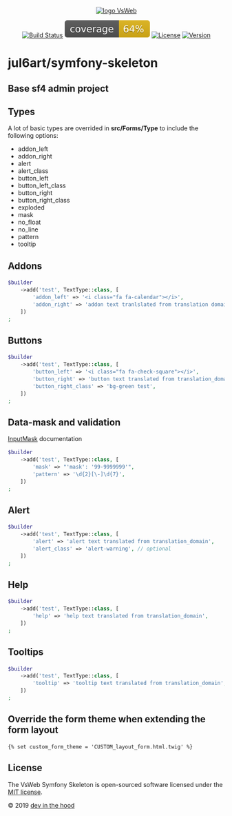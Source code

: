 <p align="center">
    <a href="https://devinthehood.com"><img src="https://github.com/jul6art/symfony-skeleton/tree/master/assets/img/devinthehood.png" alt="logo VsWeb"></a>
</p>

<p align="center">
    <a href="https://jenkins.vsweb.be/job/Symfony%20skeleton/" target="_blank"><img src="https://jenkins.vsweb.be/buildStatus/icon?job=Symfony+skeleton" alt="Build Status"></a>
    <a href="https://github.com/jul6art/symfony-skeleton/blob/master/data/report/coverage.svg" target="_blank"><img src="https://github.com/jul6art/symfony-skeleton/blob/master/data/report/coverage.svg" alt="Code Coverage"></a>
    <a href="https://opensource.org/licenses/MIT" target="_blank"><img src="https://img.shields.io/badge/License-MIT-yellow.svg" alt="License"></a>
    <a href="https://github.com/jul6art/symfony-skeleton" target="_blank"><img src="https://img.shields.io/static/v1?label=stable&message=v1+coming+soon&color=orange" alt="Version"></a>
</p>

jul6art/symfony-skeleton
========================
Base sf4 admin project
----------------------

Types
-----

A lot of basic types are overrided in **src/Forms/Type** to include the following options:
    
* addon_left
* addon_right
* alert
* alert_class
* button_left
* button_left_class
* button_right
* button_right_class
* exploded
* mask
* no_float
* no_line
* pattern
* tooltip
    
Addons
------

```php
$builder
    ->add('test', TextType::class, [
        'addon_left' => '<i class="fa fa-calendar"></i>',
        'addon_right' => 'addon text tranlslated from translation domain',
    ])
;
```
    
Buttons
-------

```php
$builder
    ->add('test', TextType::class, [
        'button_left' => '<i class="fa fa-check-square"></i>',
        'button_right' => 'button text translated from translation_domain',
        'button_right_class' => 'bg-green test',
    ])
;
```
    
Data-mask and validation
------------------------

[InputMask](https://github.com/RobinHerbots/Inputmask) documentation

```php
$builder
    ->add('test', TextType::class, [
        'mask' => "'mask': '99-9999999'",
        'pattern' => '\d{2}[\-]\d{7}',
    ])
;
```
    
Alert
-----

```php
$builder
    ->add('test', TextType::class, [
        'alert' => 'alert text translated from translation_domain',
        'alert_class' => 'alert-warning', // optional
    ])
;
```
    
Help
----

```php
$builder
    ->add('test', TextType::class, [
        'help' => 'help text translated from translation_domain',
    ])
;
```
    
Tooltips
--------

```php
$builder
    ->add('test', TextType::class, [
        'tooltip' => 'tooltip text translated from translation_domain',
    ])
;
```

Override the form theme when extending the form layout
------------------------------------------------------

```twig
{% set custom_form_theme = 'CUSTOM_layout_form.html.twig' %}
```

License
-------

The VsWeb Symfony Skeleton is open-sourced software licensed under the [MIT license](https://opensource.org/licenses/MIT).

&copy; 2019 [dev in the hood](https://devinthehood.com)